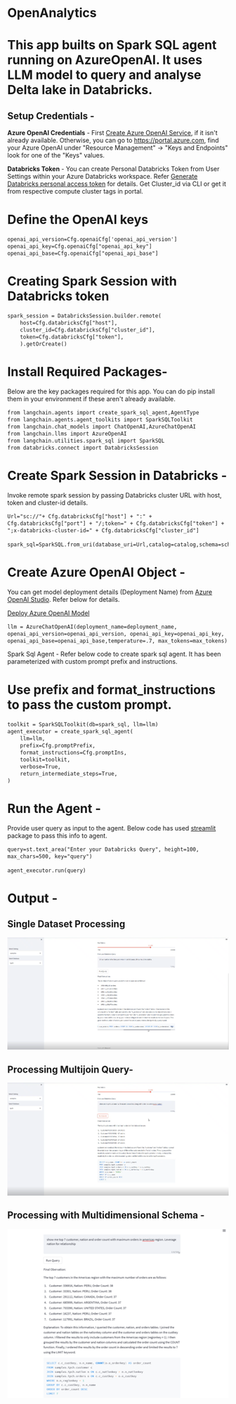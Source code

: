# OpenAnalytics

# This app builts on Spark SQL agent running on AzureOpenAI. It uses LLM model to query and analyse Delta lake in Databricks.


## Setup Credentials -

**Azure OpenAI Credentials** - First [Create Azure OpenAI Service](https://learn.microsoft.com/en-us/azure/ai-services/openai/how-to/create-resource?pivots=web-portal), if it isn't already available. Otherwise, you can go to https://portal.azure.com, find your Azure OpenAI under "Resource Management" -> "Keys and Endpoints" look for one of the "Keys" values.

**Databricks Token** - You can create Personal Databricks Token from User Settings within your Azure Databricks workspace.  Refer [Generate Databricks personal access token](https://learn.microsoft.com/en-us/azure/databricks/dev-tools/auth#--azure-databricks-personal-access-tokens-for-workspace-users) for details. Get Cluster_id via CLI or get it from respective compute cluster tags in portal.

# Define the OpenAI keys

	openai_api_version=Cfg.openaiCfg['openai_api_version']
	openai_api_key=Cfg.openaiCfg["openai_api_key"]
	openai_api_base=Cfg.openaiCfg["openai_api_base"]


# Creating Spark Session with Databricks token

	spark_session = DatabricksSession.builder.remote(
	    host=Cfg.databricksCfg["host"],
	    cluster_id=Cfg.databricksCfg["cluster_id"],
	    token=Cfg.databricksCfg["token"],
	    ).getOrCreate()

# Install Required Packages-  
Below are the key packages required for this app.  You can do pip install them in your environment if these aren't already available.

	from langchain.agents import create_spark_sql_agent,AgentType
	from langchain.agents.agent_toolkits import SparkSQLToolkit
	from langchain.chat_models import ChatOpenAI,AzureChatOpenAI
	from langchain.llms import AzureOpenAI
	from langchain.utilities.spark_sql import SparkSQL
	from databricks.connect import DatabricksSession

# Create Spark Session in Databricks - 
Invoke remote spark session by passing Databricks cluster URL with host, token and cluster-id details.
 
	Url="sc://"+ Cfg.databricksCfg["host"] + ":" + Cfg.databricksCfg["port"] + "/;token=" + Cfg.databricksCfg["token"] + ";x-databricks-cluster-id=" + Cfg.databricksCfg["cluster_id"]
	
	spark_sql=SparkSQL.from_uri(database_uri=Url,catalog=catalog,schema=schema)

# Create Azure OpenAI Object - 
You can get model deployment details (Deployment Name) from [Azure OpenAI Studio](https://oai.azure.com/). Refer below for details.

[Deploy Azure OpenAI Model](https://learn.microsoft.com/en-us/azure/ai-services/openai/how-to/create-resource?pivots=web-portal#deploy-a-model)

	llm = AzureChatOpenAI(deployment_name=deployment_name, openai_api_version=openai_api_version, openai_api_key=openai_api_key, openai_api_base=openai_api_base,temperature=.7, max_tokens=max_tokens)

Spark Sql Agent - Refer below code to create spark sql agent. It has been parameterized with custom prompt prefix and instructions.

# Use prefix and format_instructions to pass the custom prompt.

	toolkit = SparkSQLToolkit(db=spark_sql, llm=llm)
	agent_executor = create_spark_sql_agent(
	    llm=llm,
	    prefix=Cfg.promptPrefix,
	    format_instructions=Cfg.promptIns,
	    toolkit=toolkit,
	    verbose=True,
	    return_intermediate_steps=True,
	)

# Run the Agent - 
Provide user query as input to the agent. Below code has used  [streamlit](https://streamlit.io/) package to pass this info to agent.

	query=st.text_area("Enter your Databricks Query", height=100, max_chars=500, key="query")
	
	agent_executor.run(query)

# Output -

## Single Dataset Processing

![Alt text](/images/image-1.png)

## Processing  Multijoin Query- 

![Alt text](/images/image-2.png)

## Processing with Multidimensional Schema - 

![Alt text](/images/Multijoin_query.png)
